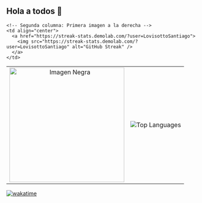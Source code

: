 ## Hola a todos 👋

<table>
  <tr>
    <!-- Primera columna: Cuadrado negro -->
    <td rowspan="2" align="center">
      <img src="https://github.com/user-attachments/assets/802f56e9-8341-49d9-a3ae-012515cd55ec" alt="Imagen Negra" width="300" />
    </td>
    
    <!-- Segunda columna: Primera imagen a la derecha -->
    <td align="center">
      <a href="https://streak-stats.demolab.com/?user=LovisottoSantiago">
        <img src="https://streak-stats.demolab.com/?user=LovisottoSantiago" alt="GitHub Streak" />
      </a>
    </td>
  </tr>
  
  <tr>
    <!-- Segunda columna: Segunda imagen debajo de la primera imagen de la derecha -->
    <td align="center">
      <img src="https://github-readme-stats.vercel.app/api/top-langs/?username=LovisottoSantiago" alt="Top Languages" />
    </td>
  </tr>
</table>

[![wakatime](https://wakatime.com/badge/user/2c637c62-33b6-466c-8ef4-ec0e42de03a2.svg)](https://wakatime.com/@2c637c62-33b6-466c-8ef4-ec0e42de03a2)
